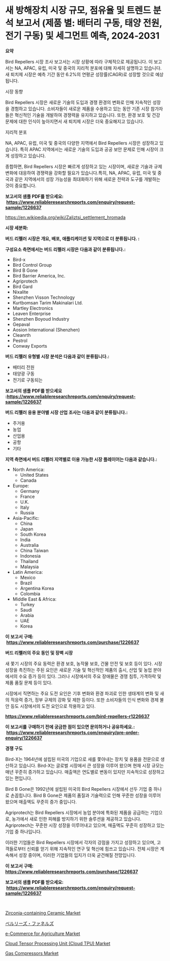 <p><h1>새 방해장치 시장 규모, 점유율 및 트렌드 분석 보고서 (제품 별: 배터리 구동, 태양 전원, 전기 구동) 및 세그먼트 예측, 2024-2031</h1></p><p><strong>요약</strong></p>
<p><p>Bird Repellers 시장 조사 보고서는 시장 상황에 따라 구체적으로 제공됩니다. 이 보고서는 NA, APAC, 유럽, 미국 및 중국의 지리적 분포에 대해 자세히 설명하고 있습니다. 새 퇴치제 시장은 예측 기간 동안 6.2%의 연평균 성장률(CAGR)로 성장할 것으로 예상됩니다.</p><p>시장 동향</p><p>Bird Repellers 시장은 새로운 기술의 도입과 경쟁 환경의 변화로 인해 지속적인 성장을 경험하고 있습니다. 소비자들이 새로운 제품을 수용하고 있는 동안 기존 시장 참가자들은 혁신적인 기술을 개발하여 경쟁력을 유지하고 있습니다. 또한, 환경 보호 및 건강 문제에 대한 인식이 높아지면서 새 퇴치제 시장은 더욱 중요해지고 있습니다.</p><p>지리적 분포</p><p>NA, APAC, 유럽, 미국 및 중국의 다양한 지역에서 Bird Repellers 시장은 성장하고 있습니다. 특히 APAC 지역에서는 새로운 기술의 도입과 공공 보안 문제로 인해 시장이 크게 성장하고 있습니다.</p><p>종합하면, Bird Repellers 시장은 빠르게 성장하고 있는 시장이며, 새로운 기술과 규제 변화에 대응하여 경쟁력을 강화할 필요가 있습니다.특히, NA, APAC, 유럽, 미국 및 중국과 같은 지역에서의 성장 가능성을 최대화하기 위해 새로운 전략과 도구를 개발하는 것이 중요합니다.</p></p>
<p><strong>보고서의 샘플 PDF를 받으세요: &nbsp;<a href="https://www.reliableresearchreports.com/enquiry/request-sample/1226637">https://www.reliableresearchreports.com/enquiry/request-sample/1226637</a></strong></p>
<p><a href="https://en.wikipedia.org/wiki/Zaliztsi_settlement_hromada">https://en.wikipedia.org/wiki/Zaliztsi_settlement_hromada</a></p>
<p><strong>시장 세분화:</strong></p>
<p><strong> 버드 리펠러 시장은 개요, 배포, 애플리케이션 및 지역으로 더 분류됩니다. :</strong></p>
<p><strong>구성요소 측면에서는 버드 리펠러 시장은 다음과 같이 분류됩니다.:</strong></p>
<p><ul><li>Bird-x</li><li>Bird Control Group</li><li>Bird B Gone</li><li>Bird Barrier America, Inc.</li><li>Agriprotech</li><li>Bird Gard</li><li>Nixalite</li><li>Shenzhen Visson Technology</li><li>Kurtbomsan Tarim Makinalari Ltd.</li><li>Martley Electronics</li><li>Leaven Enterprise</li><li>Shenzhen Boyoud Industry</li><li>Gepaval</li><li>Aosion International (Shenzhen)</li><li>Cleanrth</li><li>Pestrol</li><li>Conway Exports</li></ul></p>
<p><strong> 버드 리펠러 유형별 시장 분석은 다음과 같이 분류됩니다.:</strong></p>
<p><ul><li>배터리 전원</li><li>태양광 구동</li><li>전기로 구동되는</li></ul></p>
<p><strong>보고서의 샘플 PDF를 받으세요 :<a href="https://www.reliableresearchreports.com/enquiry/request-sample/1226637">https://www.reliableresearchreports.com/enquiry/request-sample/1226637</a></strong></p>
<p><strong> 버드 리펠러 응용 분야별 시장 산업 조사는 다음과 같이 분류됩니다.:</strong></p>
<p><ul><li>주거용</li><li>농업</li><li>산업용</li><li>공항</li><li>기타</li></ul></p>
<p><strong>지역 측면에서 버드 리펠러 지역별로 이용 가능한 시장 플레이어는 다음과 같습니다.:</strong></p>
<p><ul>
    <li>
        North America:
        <ul>
            <li>United States</li>
            <li>Canada</li>
        </ul>
    </li>
    <li>
        Europe:
        <ul>
            <li>Germany</li>
            <li>France</li>
            <li>U.K.</li>
            <li>Italy</li>
            <li>Russia</li>
        </ul>
    </li>
    <li>
        Asia-Pacific:
        <ul>
            <li>China</li>
            <li>Japan</li>
            <li>South Korea</li>
            <li>India</li>
            <li>Australia</li>
            <li>China Taiwan</li>
            <li>Indonesia</li>
            <li>Thailand</li>
            <li>Malaysia</li>
        </ul>
    </li>
    <li>
        Latin America:
        <ul>
            <li>Mexico</li>
            <li>Brazil</li>
            <li>Argentina Korea</li>
            <li>Colombia</li>
        </ul>
    </li>
    <li>
        Middle East & Africa:
        <ul>
            <li>Turkey</li>
            <li>Saudi</li>
            <li>Arabia</li>
            <li>UAE</li>
            <li>Korea</li>
        </ul>
    </li>
    </ul></p>
<p><strong>이 보고서 구매: &nbsp;<a href="https://www.reliableresearchreports.com/purchase/1226637">https://www.reliableresearchreports.com/purchase/1226637</a></strong></p>
<p><strong>버드 리펠러의 주요 동인 및 장벽 시장</strong></p>
<p><p>새 쫓기 시장의 주요 동력은 환경 보호, 농작물 보호, 건물 안전 및 보호 등이 있다. 시장 성장을 촉진하는 주된 요인은 새로운 기술 및 혁신적인 제품의 출시, 산업 및 농업 분야에서의 수요 증가 등이 있다. 그러나 시장에서의 주요 장애물은 경쟁 침투, 가격하락 및 제품 품질 문제 등이 있다.</p><p>시장에서 직면하는 주요 도전 요인은 기후 변화와 환경 파괴로 인한 생태계의 변화 및 새의 적응력 증가, 정부 규제의 강화 및 제한 등이다. 또한 소비자들의 인식 변화와 경제 불안 등도 시장에서의 도전 요인으로 작용하고 있다.</p></p>
<p><strong><a href="https://www.reliableresearchreports.com/bird-repellers-r1226637">https://www.reliableresearchreports.com/bird-repellers-r1226637</a></strong></p>
<p><strong>이 보고서를 구매하기 전에 궁금한 점이 있으면 문의하거나 공유하세요.: &nbsp;<a href="https://www.reliableresearchreports.com/enquiry/pre-order-enquiry/1226637">https://www.reliableresearchreports.com/enquiry/pre-order-enquiry/1226637</a></strong></p>
<p><strong>경쟁 구도</strong></p>
<p><p>Bird-X는 1964년에 설립된 미국의 기업으로 새를 쫓아내는 장치 및 용품을 전문으로 생산하고 있습니다. Bird-X는 글로벌 시장에서 큰 성장을 이루어 왔으며 현재 시장 규모는 매년 꾸준히 증가하고 있습니다. 매출액은 연도별로 변동이 있지만 지속적으로 성장하고 있는 편입니다.</p><p>Bird B Gone은 1992년에 설립된 미국의 Bird Repellers 시장에서 선두 기업 중 하나로 손꼽힙니다. Bird B Gone은 제품의 품질과 기술력으로 인해 꾸준한 성장을 이루어왔으며 매출액도 꾸준히 증가 중입니다.</p><p>Agriprotech는 Bird Repellers 시장에서 농업 분야에 특화된 제품을 공급하는 기업으로, 농가에서 새로 인한 피해를 방지하기 위한 솔루션을 제공하고 있습니다. Agriprotech는 꾸준한 시장 성장을 이루어내고 있으며, 매출액도 꾸준히 성장하고 있는 기업 중 하나입니다.</p><p>이러한 기업들은 Bird Repellers 시장에서 각자의 강점을 가지고 성장하고 있으며, 고객들로부터 신뢰를 얻기 위해 지속적인 연구 및 혁신에 힘쓰고 있습니다. 전체 시장은 계속해서 성장 중이며, 이러한 기업들의 입지가 더욱 굳건해질 전망입니다.</p></p>
<p><strong>이 보고서 구매: &nbsp; <a href="https://www.reliableresearchreports.com/purchase/1226637">https://www.reliableresearchreports.com/purchase/1226637</a></strong></p>
<p><strong>보고서의 샘플 PDF를 받으세요: &nbsp;<a href="https://www.reliableresearchreports.com/enquiry/request-sample/1226637">https://www.reliableresearchreports.com/enquiry/request-sample/1226637</a></strong><strong></strong></p>
<p>&nbsp;</p>
<p><p><a href="https://github.com/zmnbyevx75/Market-Research-Report-List-1/blob/main/zirconia-containing-ceramic-market.md">Zirconia-containing Ceramic Market</a></p><p><a href="https://github.com/roulaayoub-saad/Market-Research-Report-List-2/blob/main/609307419944.md">ベルリーズ・ファネルズ</a></p><p><a href="https://issuu.com/reportprime-2/docs/e-commerce-for-agriculture-market-size-2030.pptx">e-Commerce for Agriculture Market</a></p><p><a href="https://issuu.com/reportprime-2/docs/cloud-tensor-processing-unit-cloud-_f0a76a1733ec2b">Cloud Tensor Processing Unit (Cloud TPU) Market</a></p><p><a href="https://www.linkedin.com/pulse/global-gas-compressors-market-product-type-application-region-jpg5c?trackingId=Pl7W8%2FNDSzpP%2BZdNbIOUuQ%3D%3D">Gas Compressors Market</a></p></p>